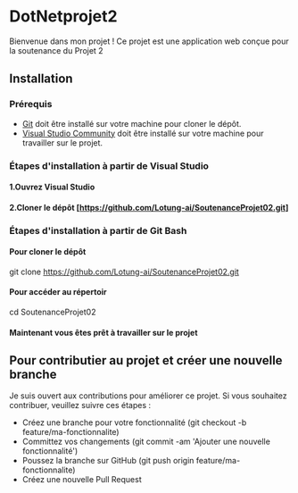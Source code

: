 # DotNetprojet2
Bienvenue dans mon projet ! Ce projet est une application web conçue pour la soutenance du Projet 2

## Installation

### Prérequis
- [Git](https://git-scm.com/downloads) doit être installé sur votre machine pour cloner le dépôt.
- [Visual Studio Community](https://visualstudio.microsoft.com/fr/downloads/) doit être installé sur votre machine pour travailler sur le projet.

### Étapes d'installation à partir de Visual Studio
#### 1.Ouvrez Visual Studio
#### 2.Cloner le dépôt [https://github.com/Lotung-ai/SoutenanceProjet02.git]

### Étapes d'installation à partir de Git Bash
#### Pour cloner le dépôt
git clone https://github.com/Lotung-ai/SoutenanceProjet02.git
#### Pour accéder au répertoir
cd SoutenanceProjet02
#### Maintenant vous êtes prêt à travailler sur le projet

## Pour contributier au projet et créer une nouvelle branche

Je suis ouvert aux contributions pour améliorer ce projet. Si vous souhaitez contribuer, veuillez suivre ces étapes :

- Créez une branche pour votre fonctionnalité (git checkout -b feature/ma-fonctionnalite)
- Committez vos changements (git commit -am 'Ajouter une nouvelle fonctionnalité')
- Poussez la branche sur GitHub (git push origin feature/ma-fonctionnalite)
- Créez une nouvelle Pull Request
